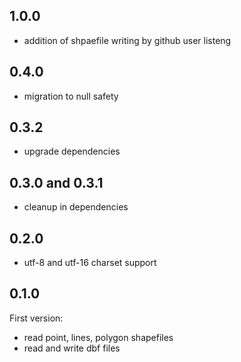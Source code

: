 
## 1.0.0

- addition of shpaefile writing by github user listeng

## 0.4.0

- migration to null safety

## 0.3.2

- upgrade dependencies

## 0.3.0 and 0.3.1

- cleanup in dependencies

## 0.2.0

- utf-8 and utf-16 charset support 

## 0.1.0

First version:

- read point, lines, polygon shapefiles
- read and write dbf files

